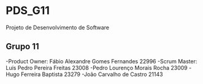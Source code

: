 # PDS_G11

Projeto de Desenvolvimento de Software

## Grupo 11
-Product Owner: Fábio Alexandre Gomes Fernandes 22996
-Scrum Master: Luís Pedro Pereira Freitas 23008
-Pedro Lourenço Morais Rocha 23009
-Hugo Ferreira Baptista 23279
-João Carvalho de Castro 21143
